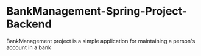 # BankManagement-Spring-Project-Backend
BankManagement project is a simple application for maintaining a person's account in a bank 

